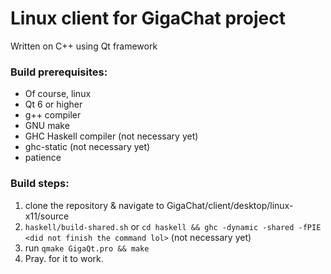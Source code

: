 # Linux client for GigaChat project
Written on C++ using Qt framework

### Build prerequisites:
- Of course, linux
- Qt 6 or higher
- g++ compiler
- GNU make 
- GHC Haskell compiler (not necessary yet)
- ghc-static (not necessary yet)
- patience

### Build steps: 
1. clone the repository & navigate to GigaChat/client/desktop/linux-x11/source
2. `haskell/build-shared.sh` or `cd haskell && ghc -dynamic -shared -fPIE <did not finish the command lol>`  (not necessary yet)
3. run `qmake GigaQt.pro && make`
4. Pray. for it to work.

